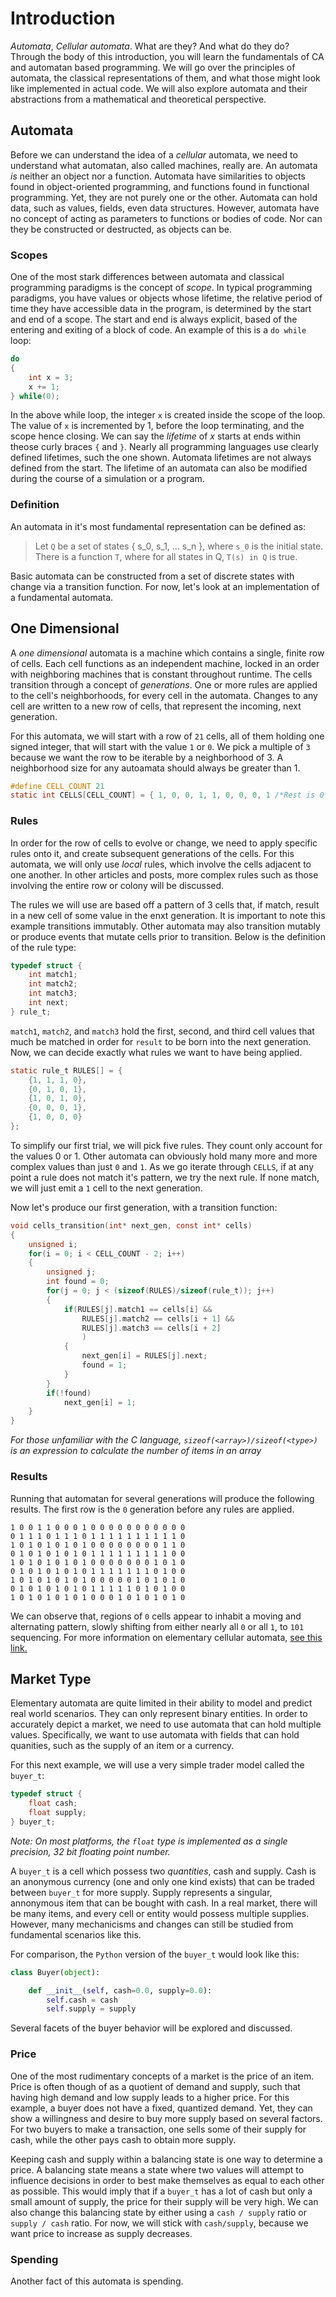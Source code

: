 # Introduction

*Automata*, *Cellular automata*. What are they? And what do they do? Through the body of this introduction, you will learn the fundamentals of CA and automatan based programming. We will go over the principles of automata, the classical representations of them, and what those might look like implemented in actual code. We will also explore automata and their abstractions from a mathematical and theoretical perspective.

## Automata

Before we can understand the idea of a *cellular* automata, we need to understand what automatan, also called machines, really are. An automata *is* neither an object nor a function. Automata have similarities to objects found in object-oriented programming, and functions found in functional programming. Yet, they are not purely one or the other. Automata can hold data, such as values, fields, even data structures. However, automata have no concept of acting as parameters to functions or bodies of code. Nor can they be constructed or destructed, as objects can be.

### Scopes

One of the most stark differences between automata and classical programming paradigms is the concept of *scope*. In typical programming paradigms, you have values or objects whose lifetime, the relative period of time they have accessible data in the program, is determined by the start and end of a scope. The start and end is always explicit, based of the entering and exiting of a block of code. An example of this is a `do while` loop:

```c
do
{
	int x = 3;
	x += 1;
} while(0);
``` 

In the above while loop, the integer `x` is created inside the scope of the loop. The value of `x` is incremented by 1, before the loop terminating, and the scope hence closing. We can say the *lifetime* of *x* starts at ends within theose curly braces `{` and `}`. Nearly all programming languages use clearly defined lifetimes, such the one shown. Automata lifetimes are not always defined from the start. The lifetime of an automata can also be modified during the course of a simulation or a program.

### Definition

An automata in it's most fundamental representation can be defined as:

> Let `Q` be a set of states { s_0, s_1, ... s_n }, where `s_0` is the initial state.
> There is a function `T`, where for all states in Q, `T(s) in Q` is true.

Basic automata can be constructed from a set of discrete states with change via a transition function. For now, let's look at an implementation of a fundamental automata.

## One Dimensional

A *one dimensional* automata is a machine which contains a single, finite row of cells. Each cell functions as an independent machine, locked in an order with neighboring machines that is constant throughout runtime. The cells transition through a concept of *generations*. One or more rules are applied to the cell's neighborhoods, for every cell in the automata. Changes to any cell are written to a new row of cells, that represent the incoming, next generation.

For this automata, we will start with a row of `21` cells, all of them holding one signed integer, that will start with the value `1` or `0`. We pick a multiple of `3` because we want the row to be iterable by a neighborhood of 3. A neighborhood size for any autoamata should always be greater than 1. 

```c
#define CELL_COUNT 21
static int CELLS[CELL_COUNT] = { 1, 0, 0, 1, 1, 0, 0, 0, 1 /*Rest is 0*/ };
```

### Rules

In order for the row of cells to evolve or change, we need to apply specific rules onto it, and create subsequent generations of the cells. For this automata, we will only use *local* rules, which involve the cells adjacent to one another. In other articles and posts, more complex rules such as those involving the entire row or colony will be discussed.

The rules we will use are based off a pattern of 3 cells that, if match, result in a new cell of some value in the enxt generation. It is important to note this example transitions immutably. Other automata may also transition mutably or produce events that mutate cells prior to transition. Below is the definition of the rule type:

```c
typedef struct {
	int match1;
	int match2;
	int match3;
	int next;
} rule_t;

```

`match1`, `match2`, and `match3` hold the first, second, and third cell values that much be matched in order for `result` to be born into the next generation. Now, we can decide exactly what rules we want to have being applied.

```c
static rule_t RULES[] = {
	{1, 1, 1, 0},
	{0, 1, 0, 1},
	{1, 0, 1, 0},
	{0, 0, 0, 1},
	{1, 0, 0, 0}
};
```

To simplify our first trial, we will pick five rules. They count only account for the values 0 or 1. Other automata can obviously hold many more and more complex values than just `0` and `1`. As we go iterate through `CELLS`, if at any point a rule does not match it's pattern, we try the next rule. If none match, we will just emit a `1` cell to the next generation.

Now let's produce our first generation, with a transition function:

```c
void cells_transition(int* next_gen, const int* cells)
{
	unsigned i;
	for(i = 0; i < CELL_COUNT - 2; i++)
	{
		unsigned j;
		int found = 0;
		for(j = 0; j < (sizeof(RULES)/sizeof(rule_t)); j++)
		{
			if(RULES[j].match1 == cells[i] &&
				RULES[j].match2 == cells[i + 1] &&
				RULES[j].match3 == cells[i + 2]
				)
			{
				next_gen[i] = RULES[j].next;
				found = 1;
			}
		}
		if(!found)
			next_gen[i] = 1;
	}
}
```

*For those unfamiliar with the C language, `sizeof(<array>)/sizeof(<type>)` is an expression to calculate the number of items in an array*

### Results

Running that automatan for several generations will produce the following results. The first row is the `0` generation before any rules are applied.

```
1 0 0 1 1 0 0 0 1 0 0 0 0 0 0 0 0 0 0 0 
0 1 1 1 0 1 1 1 0 1 1 1 1 1 1 1 1 1 1 0 
1 0 1 0 1 0 1 0 1 0 0 0 0 0 0 0 0 1 1 0 
0 1 0 1 0 1 0 1 0 1 1 1 1 1 1 1 1 1 0 0 
1 0 1 0 1 0 1 0 1 0 0 0 0 0 0 0 1 0 1 0 
0 1 0 1 0 1 0 1 0 1 1 1 1 1 1 1 0 1 0 0 
1 0 1 0 1 0 1 0 1 0 0 0 0 0 1 0 1 0 1 0 
0 1 0 1 0 1 0 1 0 1 1 1 1 1 0 1 0 1 0 0 
1 0 1 0 1 0 1 0 1 0 0 0 1 0 1 0 1 0 1 0 
```

We can observe that, regions of `0` cells appear to inhabit a moving and alternating pattern, slowly shifting from either nearly all `0` or all `1`, to `101` sequencing. For more information on elementary cellular automata, [see this link.](https://en.wikipedia.org/wiki/Elementary_cellular_automaton)

## Market Type

Elementary automata are quite limited in their ability to model and predict real world scenarios. They can only represent binary entities. In order to accurately depict a market, we need to use automata that can hold multiple values. Specifically, we want to use automata with fields that can hold quanities, such as the supply of an item or a currency.

For this next example, we will use a very simple trader model called the `buyer_t`:

```c
typedef struct {
	float cash;
	float supply;
} buyer_t;
```

*Note: On most platforms, the `float` type is implemented as a single precision, 32 bit floating point number.*

A `buyer_t` is a cell which possess two *quantities*, cash and supply. Cash is an anonymous currency (one and only one kind exists) that can be traded between `buyer_t` for more supply. Supply represents a singular, annonymous item that can be bought with cash. In a real market, there will be many items, and every cell or entity would possess multiple supplies. However, many mechanicisms and changes can still be studied from fundamental scenarios like this.

For comparison, the `Python` version of the `buyer_t` would look like this:

```py
class Buyer(object):

	def __init__(self, cash=0.0, supply=0.0):
		self.cash = cash
		self.supply = supply
```

Several facets of the buyer behavior will be explored and discussed.

### Price

One of the most rudimentary concepts of a market is the price of an item. Price is often though of as a quotient of demand and supply, such that having high demand and low supply leads to a higher price. For this example, a buyer does not have a fixed, quantized demand. Yet, they can show a willingness and desire to buy more supply based on several factors. For two buyers to make a transaction, one sells some of their supply for cash, while the other pays cash to obtain more supply.

Keeping cash and supply within a balancing state is one way to determine a price. A balancing state means a state where two values will attempt to influence decisions in order to best make themselves as equal to each other as possible. This would imply that if a `buyer_t` has a lot of cash but only a small amount of supply, the price for their supply will be very high. We can also change this balancing state by either using a `cash / supply` ratio or `supply / cash` ratio. For now, we will stick with `cash/supply`, because we want price to increase as supply decreases.

### Spending

Another fact of this automata is spending.
